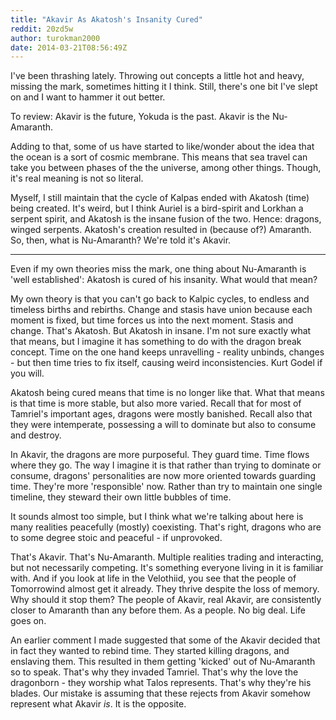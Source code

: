 ```yaml
---
title: "Akavir As Akatosh's Insanity Cured"
reddit: 20zd5w
author: turokman2000
date: 2014-03-21T08:56:49Z
---
```


I've been thrashing lately.  Throwing out concepts a little hot and heavy, missing the mark, sometimes hitting it I think.  Still, there's one bit I've slept on and I want to hammer it out better.  

To review: Akavir is the future, Yokuda is the past.  Akavir is the Nu-Amaranth.

Adding to that, some of us have started to like/wonder about the idea that the ocean is a sort of cosmic membrane.  This means that sea travel can take you between phases of the the universe, among other things.  Though, it's real meaning is not so literal.

Myself, I still maintain that the cycle of Kalpas ended with Akatosh (time) being created.  It's weird, but I think Auriel is a bird-spirit and Lorkhan a serpent spirit, and Akatosh is the insane fusion of the two.  Hence: dragons, winged serpents.  Akatosh's creation resulted in (because of?) Amaranth.  So, then, what is Nu-Amaranth?  We're told it's Akavir.

____

Even if my own theories miss the mark, one thing about Nu-Amaranth is 'well established': Akatosh is cured of his insanity.  What would that mean?

My own theory is that you can't go back to Kalpic cycles, to endless and timeless births and rebirths.  Change and stasis have union because each moment is fixed, but time forces us into the next moment.  Stasis and change.  That's Akatosh.  But Akatosh in insane.  I'm not sure exactly what that means, but I imagine it has something to do with the dragon break concept.  Time on the one hand keeps unravelling - reality unbinds, changes - but then time tries to fix itself, causing weird inconsistencies.  Kurt Godel if you will.

Akatosh being cured means that time is no longer like that.  What that means is that time is more stable, but also more varied.  Recall that for most of Tamriel's important ages, dragons were mostly banished. Recall also that they were intemperate, possessing a will to dominate but also to consume and destroy.

In Akavir, the dragons are more purposeful.  They guard time.  Time flows where they go.  The way I imagine it is that rather than trying to dominate or consume, dragons' personalities are now more oriented towards guarding time.  They're more 'responsible' now.  Rather than try to maintain one single timeline, they steward their own little bubbles of time.

It sounds almost too simple, but I think what we're talking about here is many realities peacefully (mostly) coexisting.  That's right, dragons who are to some degree stoic and peaceful - if unprovoked.

That's Akavir.  That's Nu-Amaranth.  Multiple realities trading and interacting, but not necessarily competing.  It's something everyone living in it is familiar with.  And if you look at life in the Velothiid, you see that the people of Tomorrowind almost get it already.  They thrive despite the loss of memory.  Why should it stop them?  The people of Akavir, real Akavir, are consistently closer to Amaranth than any before them.  As a people.  No big deal.  Life goes on.

An earlier comment I made suggested that some of the Akavir decided that in fact they wanted to rebind time.  They started killing dragons, and enslaving them. This resulted in them getting 'kicked' out of Nu-Amaranth so to speak.  That's why they invaded Tamriel.  That's why the love the dragonborn - they worship what Talos represents.  That's why they're his blades.  Our mistake is assuming that these rejects from Akavir somehow represent what Akavir *is*.  It is the opposite.  
